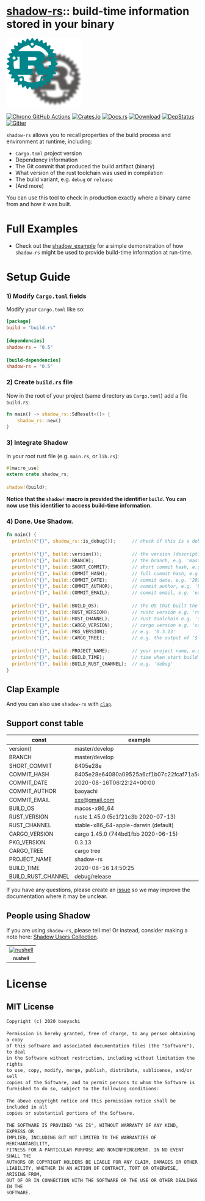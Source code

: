 [shadow-rs][docsrs]:: build-time information stored in your binary
========================================
![shadow](./shadow-rs.png)

[docsrs]: https://docs.rs/shadow-rs

[![Chrono GitHub Actions](https://github.com/baoyachi/shadow-rs/workflows/build/badge.svg)](https://github.com/baoyachi/shadow-rs/actions?query=workflow%3Abuild)
[![Crates.io](https://img.shields.io/crates/v/shadow-rs.svg)](https://crates.io/crates/shadow-rs)
[![Docs.rs](https://docs.rs/shadow-rs/badge.svg)](https://docs.rs/shadow-rs)
[![Download](https://img.shields.io/crates/d/shadow-rs)](https://github.com/baoyachi/shadow-rs)
[![DepStatus](https://deps.rs/repo/github/baoyachi/shadow-rs/status.svg)](https://deps.rs/repo/github/baoyachi/shadow-rs)
[![Gitter](https://badges.gitter.im/shadow-rs/community.svg)](https://gitter.im/shadow-rs/community?utm_source=badge&utm_medium=badge&utm_campaign=pr-badge)


`shadow-rs` allows you to recall properties of the build process and environment at runtime, including:

* `Cargo.toml` project version
* Dependency information
* The Git commit that produced the build artifact (binary)
* What version of the rust toolchain was used in compilation
* The build variant, e.g. `debug` or `release`
* (And more)

You can use this tool to check in production exactly where a binary came from and how it was built.

# Full Examples
* Check out the [shadow_example](https://github.com/baoyachi/shadow-rs/tree/master/example_shadow) for a simple demonstration of how `shadow-rs` might be used to provide build-time information at run-time.

# Setup Guide

### 1) Modify `Cargo.toml` fields
Modify your `Cargo.toml` like so:

```TOML
[package]
build = "build.rs"

[dependencies]
shadow-rs = "0.5"

[build-dependencies]
shadow-rs = "0.5"
```

### 2) Create `build.rs` file

Now in the root of your project (same directory as `Cargo.toml`) add a file `build.rs`:

```rust
fn main() -> shadow_rs::SdResult<()> {
    shadow_rs::new()
}
```

### 3) Integrate Shadow

In your root rust file (e.g. `main.rs`, or `lib.rs`):

```rust
#[macro_use]
extern crate shadow_rs;

shadow!(build);
```

**Notice that the `shadow!` macro is provided the identifier `build`.  You can now use this identifier to access build-time information.**

### 4) Done. Use Shadow.

```rust
fn main() {
  println!("{}", shadow_rs::is_debug());      // check if this is a debug build
  
  println!("{}", build::version());           // the version (description binary detail information)
  println!("{}", build::BRANCH);              // the branch, e.g. 'master'
  println!("{}", build::SHORT_COMMIT);        // short commit hash, e.g. '8405e28e'
  println!("{}", build::COMMIT_HASH);         // full commit hash, e.g. '8405e28e64080a09525a6cf1b07c22fcaf71a5c5'
  println!("{}", build::COMMIT_DATE);         // commit date, e.g. '2020-08-16 11:52:47'
  println!("{}", build::COMMIT_AUTHOR);       // commit author, e.g. 'baoyachi'
  println!("{}", build::COMMIT_EMAIL);        // commit email, e.g. 'example@gmail.com'
  
  println!("{}", build::BUILD_OS);            // the OS that built the binary, e.g. 'macos-x86_64'
  println!("{}", build::RUST_VERSION);        // rustc version e.g. 'rustc 1.45.0 (5c1f21c3b 2020-07-13)'
  println!("{}", build::RUST_CHANNEL);        // rust toolchain e.g. 'stable-x86_64-apple-darwin (default)'
  println!("{}", build::CARGO_VERSION);       // cargo version e.g. 'cargo 1.45.0 (744bd1fbb 2020-06-15)'
  println!("{}", build::PKG_VERSION);         // e.g. '0.3.13'
  println!("{}", build::CARGO_TREE);          // e.g. the output of '$ cargo tree'
  
  println!("{}", build::PROJECT_NAME);        // your project name, e.g. 'shadow-rs'
  println!("{}", build::BUILD_TIME);          // time when start build occurred, e.g. '2020-08-16 14:50:25'
  println!("{}", build::BUILD_RUST_CHANNEL);  // e.g. 'debug'
}
```

## Clap Example 
And you can also use `shadow-rs` with [`clap`](https://github.com/baoyachi/shadow-rs/blob/master/example_shadow/src/main.rs).

## Support const table
| const | example |
| ------ | ------ |
| version() | master/develop |
| BRANCH | master/develop |
| SHORT_COMMIT | 8405e28e |  
| COMMIT_HASH | 8405e28e64080a09525a6cf1b07c22fcaf71a5c5 |  
| COMMIT_DATE | 2020-08-16T06:22:24+00:00 |
| COMMIT_AUTHOR | baoyachi |
| COMMIT_EMAIL | xxx@gmail.com |  
| BUILD_OS | macos-x86_64 |  
| RUST_VERSION | rustc 1.45.0 (5c1f21c3b 2020-07-13) |  
| RUST_CHANNEL | stable-x86_64-apple-darwin (default) |  
| CARGO_VERSION | cargo 1.45.0 (744bd1fbb 2020-06-15) |  
| PKG_VERSION | 0.3.13 |
| CARGO_TREE | cargo tree |  
| PROJECT_NAME | shadow-rs |  
| BUILD_TIME | 2020-08-16 14:50:25 |  
| BUILD_RUST_CHANNEL | debug/release |  

If you have any questions, please create an [issue](https://github.com/baoyachi/shadow-rs/issues/new) so we may improve the documentation where it may be unclear.

## People using Shadow
If you are using `shadow-rs`, please tell me! Or instead, consider making a note here: [Shadow Users Collection](https://github.com/baoyachi/shadow-rs/issues/19).

<table>
  <tr>
    <td align="center"><a href="https://github.com/nushell/nushell"><img src="https://avatars3.githubusercontent.com/u/50749515?s=200&v=4" width="100px;" alt="nushell"/><br /><sub><b>nushell</b></sub></a><br /></td>
  </tr>
</table>

# License

## MIT License

```
Copyright (c) 2020 baoyachi

Permission is hereby granted, free of charge, to any person obtaining a copy
of this software and associated documentation files (the "Software"), to deal
in the Software without restriction, including without limitation the rights
to use, copy, modify, merge, publish, distribute, sublicense, and/or sell
copies of the Software, and to permit persons to whom the Software is
furnished to do so, subject to the following conditions:

The above copyright notice and this permission notice shall be included in all
copies or substantial portions of the Software.

THE SOFTWARE IS PROVIDED "AS IS", WITHOUT WARRANTY OF ANY KIND, EXPRESS OR
IMPLIED, INCLUDING BUT NOT LIMITED TO THE WARRANTIES OF MERCHANTABILITY,
FITNESS FOR A PARTICULAR PURPOSE AND NONINFRINGEMENT. IN NO EVENT SHALL THE
AUTHORS OR COPYRIGHT HOLDERS BE LIABLE FOR ANY CLAIM, DAMAGES OR OTHER
LIABILITY, WHETHER IN AN ACTION OF CONTRACT, TORT OR OTHERWISE, ARISING FROM,
OUT OF OR IN CONNECTION WITH THE SOFTWARE OR THE USE OR OTHER DEALINGS IN THE
SOFTWARE.
```
